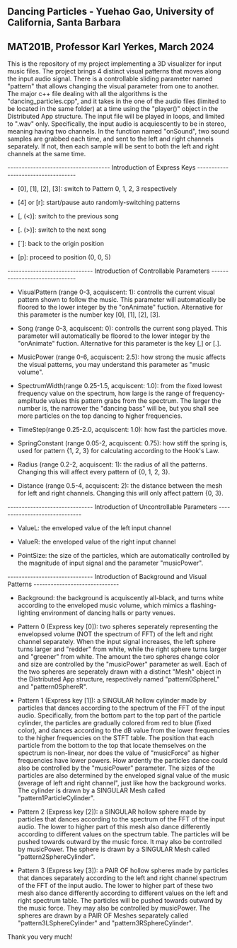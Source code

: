 
## Dancing Particles - Yuehao Gao, University of California, Santa Barbara

## MAT201B, Professor Karl Yerkes, March 2024

This is the repository of my project implementing a 3D visualizer for input music files. The project brings 4 distinct visual patterns that moves along the input audio signal. There is a controllable sliding parameter named "pattern" that allows changing the visual parameter from one to another. The major c++ file dealing with all the algorithms is the "dancing_particles.cpp", and it takes in the one of the audio files (limited to be located in the same folder) at a time using the "player()" object in the Distributed App structure. The input file will be played in loops, and limited to ".wav" only. Specifically, the input audio is acquiescently to be in stereo, meaning having two channels. In the function named "onSound", two sound samples are grabbed each time, and sent to the left and right channels separately. If not, then each sample will be sent to both the left and right channels at the same time.

------------------------------------ Introduction of Express Keys -----------------------------------
- [0], [1], [2], [3]: switch to Pattern 0, 1, 2, 3 respectively

- [4] or [r]: start/pause auto randomly-switching patterns

- [, (<)]: switch to the previous song

- [. (>)]: switch to the next song

- [`]: back to the origin position

- [p]: proceed to position (0, 0, 5)



------------------------------ Introduction of Controllable Parameters ------------------------------
- VisualPattern (range 0-3, acquiscent: 1): controlls the current visual pattern shown to follow the music. This parameter will automatically be floored to the lower integer by the "onAnimate" fuction. Alternative for this parameter is the number key [0], [1], [2], [3].
  
- Song (range 0-3, acquiscent: 0): controlls the current song played. This parameter will automatically be floored to the lower integer by the "onAnimate" fuction. Alternative for this parameter is the key [,] or [.].

- MusicPower (range 0-6, acquiscent: 2.5): how strong the music affects the visual patterns, you may understand this parameter as "music volume".

- SpectrumWidth(range 0.25-1.5, acquiscent: 1.0): from the fixed lowest frequency value on the spectrum, how large is the range of frequency-amplitude values this pattern grabs from the spectrum. The larger the number is, the narrower the "dancing bass" will be, but you shall see more particles on the top dancing to higher frequencies.

- TimeStep(range 0.25-2.0, acquiscent: 1.0): how fast the particles move.

- SpringConstant (range 0.05-2, acquiscent: 0.75): how stiff the spring is, used for pattern {1, 2, 3} for calculating according to the Hook's Law.

- Radius (range 0.2-2, acquiscent: 1): the radius of all the patterns. Changing this will affect every pattern of {0, 1, 2, 3}.

- Distance (range 0.5-4, acquiscent: 2): the distance between the mesh for left and right channels. Changing this will only affect pattern {0, 3}.


------------------------------ Introduction of Uncontrollable Parameters ------------------------------
- ValueL: the enveloped value of the left input channel
  
- ValueR: the enveloped value of the right input channel
  
- PointSize: the size of the particles, which are automatically controlled by the magnitude of input signal and the parameter "musicPower".


------------------------------ Introduction of Background and Visual Patterns ------------------------------

- Background: the background is acquiscently all-black, and turns white according to the enveloped music volume, which mimics a flashing-lighting environment of dancing halls or party venues.

- Pattern 0 (Express key [0]): two spheres seperately representing the envelopsed volume (NOT the spectrum of FFT) of the left and right channel separately. When the input signal increases, the left sphere turns larger and "redder" from white, while the right sphere turns larger and "greener" from white. The amount the two spheres change color and size are controlled by the "musicPower" parameter as well. Each of the two spheres are seperately drawn with a distinct "Mesh" object in the Distributed App structure, respectively named "pattern0SphereL" and "pattern0SphereR". 

- Pattern 1 (Express key [1]): a SINGULAR hollow cylinder made by particles that dances according to the spectrum of the FFT of the input audio. Specifically, from the bottom part to the top part of the particle cylinder, the particles are gradually colored from red to blue (fixed color), and dances according to the dB value from the lower frequencies to the higher frequencies on the STFT table. The position that each particle from the bottom to the top that locate themselves on the spectrum is non-linear, nor does the value of "musicForce" as higher frequencies have lower powers. How ardently the particles dance could also be controlled by the "musicPower" parameter. The sizes of the particles are also determined by the enveloped signal value of the music (average of left and right channel", just like how the background works. The cylinder is drawn by a SINGULAR Mesh called "pattern1ParticleCylinder".

- Pattern 2 (Express key [2]): a SINGULAR hollow sphere made by particles that dances according to the spectrum of the FFT of the input audio. The lower to higher part of this mesh also dance differently according to different values on the spectrum table. The particles will be pushed towards outward by the music force. It may also be controlled by musicPower. The sphere is drawn by a SINGULAR Mesh called "pattern2SphereCylinder".
  
- Pattern 3 (Express key [3]): a PAIR OF hollow spheres made by particles that dances separately according to the left and right channel spectrum of the FFT of the input audio. The lower to higher part of these two mesh also dance differently according to different values on the left and right spectrum table. The particles will be pushed towards outward by the music force. They may also be controlled by musicPower. The spheres are drawn by a PAIR OF Meshes separately called "pattern3LSphereCylinder" and "pattern3RSphereCylinder".



Thank you very much!
